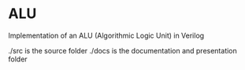 # ALU
Implementation of an ALU (Algorithmic Logic Unit) in Verilog

./src is the source folder
./docs is the documentation and presentation folder
